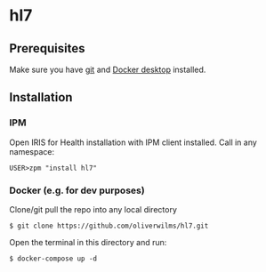 # hl7

## Prerequisites
Make sure you have [git](https://git-scm.com/book/en/v2/Getting-Started-Installing-Git) and [Docker desktop](https://www.docker.com/products/docker-desktop) installed.

## Installation 

### IPM

Open IRIS for Health installation with IPM client installed. Call in any namespace:

```
USER>zpm "install hl7"
```

### Docker (e.g. for dev purposes)

Clone/git pull the repo into any local directory

```
$ git clone https://github.com/oliverwilms/hl7.git
```

Open the terminal in this directory and run:

```
$ docker-compose up -d
```
